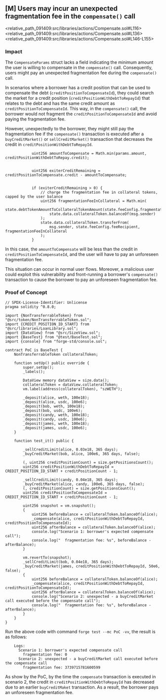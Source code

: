 ## [M] Users may incur an unexpected fragmentation fee in the `compensate()`  call

<relative_path_091409:src/libraries/actions/Compensate.sol#L116><relative_path_091409:src/libraries/actions/Compensate.sol#L136><relative_path_091409:src/libraries/actions/Compensate.sol#L146-L155>

### Impact

The `CompensateParams` struct lacks a field indicating the minimum amount the user is willing to compensate in the `compensate()` call. Consequently, users might pay an unexpected fragmentation fee during the `compensate()` call.

In scenarios where a borrower has a credit position that can be used to compensate the debt (`creditPositionToCompensateId`), they could search the market for a credit position (`creditPositionWithDebtToRepayId`) that relates to the debt and has the same credit amount as `creditPositionToCompensateId`. This way, in the `compensate()` call, the borrower would not fragment the `creditPositionToCompensateId` and avoid paying the fragmentation fee.

However, unexpectedly to the borrower, they might still pay the fragmentation fee if the `compensate()` transaction is executed after a `buyCreditMarket()` or `sellCreditMarket()` transaction that decreases the credit in `creditPositionWithDebtToRepayId`.

```
            uint256 amountToCompensate = Math.min(params.amount, creditPositionWithDebtToRepay.credit);
```

```

            uint256 exiterCreditRemaining = creditPositionToCompensate.credit - amountToCompensate;
```

```

            if (exiterCreditRemaining > 0) {
                // charge the fragmentation fee in collateral tokens, capped by the user balance
                uint256 fragmentationFeeInCollateral = Math.min(
                    state.debtTokenAmountToCollateralTokenAmount(state.feeConfig.fragmentationFee),
                    state.data.collateralToken.balanceOf(msg.sender)
                );
                state.data.collateralToken.transferFrom(
                    msg.sender, state.feeConfig.feeRecipient, fragmentationFeeInCollateral
                );
            }
```

In this case, the `amountToCompensate` will be less than the credit in `creditPositionToCompensateId`, and the user will have to pay an unforeseen fragmentation fee.

This situation can occur in normal user flows. Moreover, a malicious user could exploit this vulnerability and front-running a borrower's `compensate()` transaction to cause the borrower to pay an unforeseen fragmentation fee.

### Proof of Concept

```solidity
// SPDX-License-Identifier: Unlicense
pragma solidity ^0.8.0;

import {NonTransferrableToken} from "@src/token/NonTransferrableToken.sol";
import {CREDIT_POSITION_ID_START} from "@src/libraries/LoanLibrary.sol";
import {DataView} from "@src/SizeView.sol";
import {BaseTest} from "@test/BaseTest.sol";
import {console} from "forge-std/console.sol";

contract PoC is BaseTest {
    NonTransferrableToken collateralToken;

    function setUp() public override {
        super.setUp();
        _labels();

        DataView memory dataView = size.data();
        collateralToken = dataView.collateralToken;
        vm.label(address(collateralToken), "szWETH");

        _deposit(alice, weth, 100e18);
        _deposit(alice, usdc, 100e6);
        _deposit(bob, weth, 100e18);
        _deposit(bob, usdc, 100e6);
        _deposit(candy, weth, 100e18);
        _deposit(candy, usdc, 100e6);
        _deposit(james, weth, 100e18);
        _deposit(james, usdc, 100e6);
    }

    function test_it() public {

        _sellCreditLimit(alice, 0.03e18, 365 days);
        _buyCreditMarket(bob, alice, 100e6, 365 days, false);

        (, uint256 creditPositionCount) = size.getPositionsCount();
        uint256 creditPositionWithDebtToRepayId = CREDIT_POSITION_ID_START + creditPositionCount - 1;

        _sellCreditLimit(candy, 0.04e18, 365 days);
        _buyCreditMarket(alice, candy, 100e6, 365 days, false);
        (, creditPositionCount) = size.getPositionsCount();
        uint256 creditPositionToCompensateId = CREDIT_POSITION_ID_START + creditPositionCount - 1;

        uint256 snapshot = vm.snapshot();
        {
            uint256 beforeBalance = collateralToken.balanceOf(alice);
            _compensate(alice, creditPositionWithDebtToRepayId, creditPositionToCompensateId);
            uint256 afterBalance = collateralToken.balanceOf(alice);
            console.log("Scenario 1: borrower's expected compensate call");
            console.log("  fragmentation fee: %s", beforeBalance - afterBalance);
        }

        vm.revertTo(snapshot);
        _sellCreditLimit(bob, 0.04e18, 365 days);
        _buyCreditMarket(james, creditPositionWithDebtToRepayId, 50e6, false);
        {
            uint256 beforeBalance = collateralToken.balanceOf(alice);
            _compensate(alice, creditPositionWithDebtToRepayId, creditPositionToCompensateId);
            uint256 afterBalance = collateralToken.balanceOf(alice);
            console.log("Scenario 2: unexpected - a buyCreditMarket call executed before the compensate call");
            console.log("  fragmentation fee: %s", beforeBalance - afterBalance);
        }
    }
}
```

Run the above code with command `forge test --mc PoC -vv`, the result is as follows:

```
    Logs:
      Scenario 1: borrower's expected compensate call
        fragmentation fee: 0
      Scenario 2: unexpected - a buyCreditMarket call executed before the compensate call
        fragmentation fee: 3739715781600599
```

As show by the PoC, by the time the `compensate` transaction is executed in scenario 2, the credit in `creditPositionWithDebtToRepayId` has decreased due to an earlier `buyCreditMaket` transaction. As a result, the borrower pays an unforeseen fragmentation fee.



